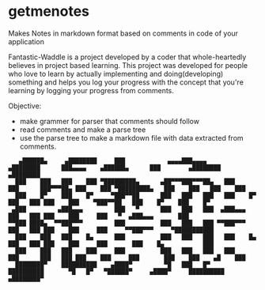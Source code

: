 # getmenotes

Makes Notes in markdown format based on comments in code of your application

Fantastic-Waddle is a project developed by a coder that whole-heartedly believes in project based learning.
This project was developed for people who love to learn by actually implementing and doing(developing) something and helps you log your progress with the concept that you're learning by logging your progress from comments.

Objective:
- make grammer for parser that comments should follow
- read comments and make a parse tree
- use the parse tree to make a markdown file with data extracted from comments.

```
   ▄██████▄     ▄████████     ███            ▄▄▄▄███▄▄▄▄      ▄████████      ███▄▄▄▄    ▄██████▄      ███        ▄████████    ▄████████ 
  ███    ███   ███    ███ ▀█████████▄      ▄██▀▀▀███▀▀▀██▄   ███    ███      ███▀▀▀██▄ ███    ███ ▀█████████▄   ███    ███   ███    ███ 
  ███    █▀    ███    █▀     ▀███▀▀██      ███   ███   ███   ███    █▀       ███   ███ ███    ███    ▀███▀▀██   ███    █▀    ███    █▀  
 ▄███         ▄███▄▄▄         ███   ▀      ███   ███   ███  ▄███▄▄▄          ███   ███ ███    ███     ███   ▀  ▄███▄▄▄       ███        
▀▀███ ████▄  ▀▀███▀▀▀         ███          ███   ███   ███ ▀▀███▀▀▀          ███   ███ ███    ███     ███     ▀▀███▀▀▀     ▀███████████ 
  ███    ███   ███    █▄      ███          ███   ███   ███   ███    █▄       ███   ███ ███    ███     ███       ███    █▄           ███ 
  ███    ███   ███    ███     ███          ███   ███   ███   ███    ███      ███   ███ ███    ███     ███       ███    ███    ▄█    ███ 
  ████████▀    ██████████    ▄████▀         ▀█   ███   █▀    ██████████       ▀█   █▀   ▀██████▀     ▄████▀     ██████████  ▄████████▀  

 ```
